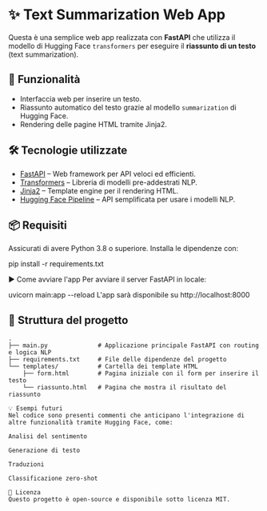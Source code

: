 # ✨ Text Summarization Web App

Questa è una semplice web app realizzata con **FastAPI** che utilizza il modello di Hugging Face `transformers` per eseguire il **riassunto di un testo** (text summarization).

## 🚀 Funzionalità

- Interfaccia web per inserire un testo.
- Riassunto automatico del testo grazie al modello `summarization` di Hugging Face.
- Rendering delle pagine HTML tramite Jinja2.

## 🛠️ Tecnologie utilizzate

- [FastAPI](https://fastapi.tiangolo.com/) – Web framework per API veloci ed efficienti.
- [Transformers](https://huggingface.co/docs/transformers/index) – Libreria di modelli pre-addestrati NLP.
- [Jinja2](https://jinja.palletsprojects.com/) – Template engine per il rendering HTML.
- [Hugging Face Pipeline](https://huggingface.co/docs/transformers/main_classes/pipelines) – API semplificata per usare i modelli NLP.

## 📦 Requisiti

Assicurati di avere Python 3.8 o superiore. Installa le dipendenze con:

pip install -r requirements.txt

▶️ Come avviare l'app
Per avviare il server FastAPI in locale:

uvicorn main:app --reload
L'app sarà disponibile su http://localhost:8000

## 📂 Struttura del progetto

```text
.
├── main.py              # Applicazione principale FastAPI con routing e logica NLP
├── requirements.txt     # File delle dipendenze del progetto
└── templates/           # Cartella dei template HTML
    ├── form.html        # Pagina iniziale con il form per inserire il testo
    └── riassunto.html   # Pagina che mostra il risultato del riassunto
    
💡 Esempi futuri
Nel codice sono presenti commenti che anticipano l'integrazione di altre funzionalità tramite Hugging Face, come:

Analisi del sentimento

Generazione di testo

Traduzioni

Classificazione zero-shot

📖 Licenza
Questo progetto è open-source e disponibile sotto licenza MIT.
